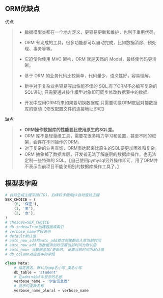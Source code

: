 ## ORM优缺点

优点

> - 数据模型类都在一个地方定义，更容易更新和维护，也利于重用代码。
>
> - ORM 有现成的工具，很多功能都可以自动完成，比如数据消除、预处理、事务等等。
>
> - 它迫使你使用 MVC 架构，ORM 就是天然的 Model，最终使代码更清晰。
>
> - 基于 ORM 的业务代码比较简单，代码量少，语义性好，容易理解。
>
> - 新手对于复杂业务容易写出性能不佳的 SQL,有了ORM不必编写复杂的SQL语句, 只需要通过操作模型对象即可同步修改数据表中的数据.
>
> - 开发中应用ORM将来如果要切换数据库.只需要切换ORM底层对接数据库的驱动【修改配置文件的连接地址即可】

缺点

> - **ORM操作数据库的性能要比使用原生的SQL差。**
> - ORM 库不是轻量级工具，需要花很多精力学习和设置，甚至不同的框架，会存在不同操作的ORM。
> - 对于复杂的业务查询，ORM表达起来比原生的SQL要更加困难和复杂。
> - ORM 抽象掉了数据库层，开发者无法了解底层的数据库操作，也无法定制一些特殊的 SQL。【自己使用pymysql另外操作即可，用了ORM并不表示当前项目不能使用别的数据库操作工具了。】

## 模型表字段

~~~python
# 自动生成主键字段(ID)，后续较多使用pk自动查找主键
SEX_CHOICE = (
    (0, '保密'),
    (1, '男'),
    (2, '女'),
)
# choices=SEX_CHOICE
# db_index=True创建数据库索引
# verbose_name字段说明
# default默认值
# auto_now_add和auto_add首次创建都会入库当前时间
# auto_now_add 当数据添加时设置当前时间为默认值
# auto_now= 当数据添加/更新时, 设置当前时间为默认值
# db_column对应表中的字段

class Meta:
    # 指定表名，默认为app名小写_类名小写
    db_table = 'student'
    # 在admin站点中显示的名称
    verbose_name = '学生信息表'
    # 显示的复数名称
    verbose_name_plural = verbose_name
~~~


